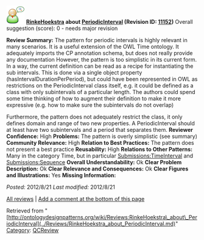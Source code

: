 [![](../images/thumb/2/29/Reviewer.png/48px-Reviewer.png)](../Image/Reviewer.png.md "Reviewer.png")
__[RinkeHoekstra](../User/RinkeHoekstra.md "User:RinkeHoekstra") about [PeriodicInterval](../Submissions/PeriodicInterval.md "Submissions:PeriodicInterval") (Revision ID: [11152](../Submissions/PeriodicInterval@oldid=11152.md "http://ontologydesignpatterns.org/wiki/Submissions:PeriodicInterval?oldid=11152"))__
Overall suggestion (score): 0 - needs major revision




 __Review Summary:__ The pattern for periodic intervals is highly relevant in many scenarios. It is a useful extension of the OWL Time ontology. It adequately imports the CP annotation schema, but does not really provide any documentation 
However, the pattern is too simplistic in its current form. In a way, the current definition can be read as a recipe for instantiating the sub intervals. This is done via a single object property (hasIntervalDurationPerPeriod), but could have been represented in OWL as restrictions on the PeriodicInterval class itself, e.g. it could be defined as a class with only subintervals of a particular length. The authors could spend some time thinking of how to augment their definition to make it more expressive (e.g. how to make sure the subintervals do not overlap)



Furthermore, the pattern does not adequately restrict the class, it only defines domain and range of two new properties. A PeriodicInterval should at least have two subintervals and a period that separates them.
__Reviewer Confidence:__ High
__Problems:__ The pattern is overly simplistic (see summary)
__Community Relevance:__ High
__Relation to Best Practices:__ The pattern does not present a best practice
__Reusability:__ High
__Relations to Other Patterns:__ Many in the category Time, but in particular [Submissions:TimeInterval](../Submissions/TimeInterval.md "Submissions:TimeInterval") and [Submissions:Sequence](../Submissions/Sequence.md "Submissions:Sequence")
__Overall Understandability:__ Ok
__Clear Problem Description:__ Ok
__Clear Relevance and Consequences:__ Ok
__Clear Figures and Illustrations:__ Yes
__Missing Information:__ 

_Posted:_ 2012/8/21 _Last modified:_ 2012/8/21



[All reviews](../Reviews/Main.md "Reviews:Main") | [Add a comment at the bottom of this page](index.php@title=Odp%253AAdd_comment&target=../Reviews/RinkeHoekstra_about_PeriodicInterval.md#New_comment "http://ontologydesignpatterns.org/wiki/index.php?title=Odp:Add_comment&target=Reviews:RinkeHoekstra_about_PeriodicInterval#New_comment")


Retrieved from "[http://ontologydesignpatterns.org/wiki/Reviews:RinkeHoekstra\_about\_PeriodicInterval](../Reviews/RinkeHoekstra_about_PeriodicInterval.md)"
 [Category](http://ontologydesignpatterns.org/wiki/Special:Categories "Special:Categories"): [QCReview](../Category/QCReview.md "Category:QCReview")